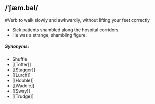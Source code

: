 ## /ˈʃæm.bəl/ 
#Verb
to walk slowly and awkwardly, without lifting your feet correctly

- Sick patients shambled along the hospital corridors.
- He was a strange, shambling figure.

##### Synonyms:
- Shuffle
- [[Totter]]
- [[Stagger]]
- [[Lurch]]
- [[Hobble]]
- [[Waddle]]
- [[Sway]]
- [[Trudge]]
